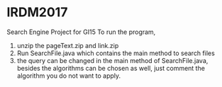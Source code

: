 # IRDM2017
Search Engine Project for GI15
To run the program, 
1. unzip the pageText.zip and link.zip
2. Run SearchFile.java which contains the main method to search files
3. the query can be changed in the main method of SearchFile.java, besides the algorithms can be chosen as well, just comment the algorithm you do not want to apply.
